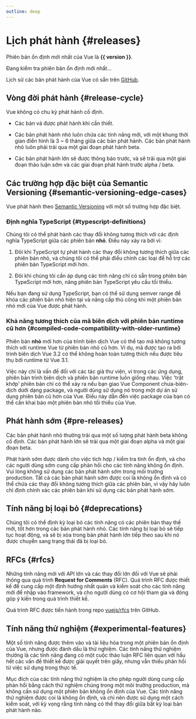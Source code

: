 ```yaml
---
outline: deep
---
```


<script setup>
import { ref, onMounted } from 'vue'

const version = ref()

onMounted(async () => {
  const res = await fetch('https://api.github.com/repos/vuejs/core/releases/latest')
  version.value = (await res.json()).name
})
</script>

# Lịch phát hành {#releases}

<p v-if="version">
Phiên bản ổn định mới nhất của Vue là <strong>{{ version }}</strong>.
</p>
<p v-else>
Đang kiểm tra phiên bản ổn định mới nhất...
</p>

Lịch sử các bản phát hành của Vue có sẵn trên [GitHub](https://github.com/vuejs/core/blob/main/CHANGELOG.md).

## Vòng đời phát hành {#release-cycle}

Vue không có chu kỳ phát hành cố định.

- Các bản vá được phát hành khi cần thiết.

- Các bản phát hành nhỏ luôn chứa các tính năng mới, với một khung thời gian điển hình là 3 ~ 6 tháng giữa các bản phát hành. Các bản phát hành nhỏ luôn phải trải qua một giai đoạn phát hành beta.

- Các bản phát hành lớn sẽ được thông báo trước, và sẽ trải qua một giai đoạn thảo luận sớm và các giai đoạn phát hành trước alpha / beta.

## Các trường hợp đặc biệt của Semantic Versioning {#semantic-versioning-edge-cases}

Vue phát hành theo [Semantic Versioning](https://semver.org/) với một số trường hợp đặc biệt.

### Định nghĩa TypeScript {#typescript-definitions}

Chúng tôi có thể phát hành các thay đổi không tương thích với các định nghĩa TypeScript giữa các phiên bản **nhỏ**. Điều này xảy ra bởi vì:

1. Đôi khi TypeScript tự phát hành các thay đổi không tương thích giữa các phiên bản nhỏ, và chúng tôi có thể phải điều chỉnh các loại để hỗ trợ các phiên bản TypeScript mới hơn.

2. Đôi khi chúng tôi cần áp dụng các tính năng chỉ có sẵn trong phiên bản TypeScript mới hơn, nâng phiên bản TypeScript yêu cầu tối thiểu.

Nếu bạn đang sử dụng TypeScript, bạn có thể sử dụng semver range để khóa các phiên bản nhỏ hiện tại và nâng cấp thủ công khi một phiên bản nhỏ mới của Vue được phát hành.

### Khả năng tương thích của mã biên dịch với phiên bản runtime cũ hơn {#compiled-code-compatibility-with-older-runtime}

Phiên bản **nhỏ** mới hơn của trình biên dịch Vue có thể tạo mã không tương thích với runtime Vue từ phiên bản nhỏ cũ hơn. Ví dụ, mã được tạo ra bởi trình biên dịch Vue 3.2 có thể không hoàn toàn tương thích nếu được tiêu thụ bởi runtime từ Vue 3.1.

Việc này chỉ là vấn đề đối với các tác giả thư viện, vì trong các ứng dụng, phiên bản trình biên dịch và phiên bản runtime luôn giống nhau. Việc 'trật khớp' phiên bản chỉ có thể xảy ra nếu bạn giao Vue Component chưa-biên-dịch dưới dạng package, và người dùng sử dụng nó trong một dự án sử dụng phiên bản cũ hơn của Vue. Điều này dẫn đến việc package của bạn có thể cần khai báo một phiên bản nhỏ tối thiểu của Vue.

## Phát hành sớm {#pre-releases}

Các bản phát hành nhỏ thường trải qua một số lượng phát hành beta không cố định. Các bản phát hành lớn sẽ trải qua một giai đoạn alpha và một giai đoạn beta.

Phát hành sớm được dành cho việc tích hợp / kiểm tra tính ổn định, và cho các người dùng sớm cung cấp phản hồi cho các tính năng không ổn định. Vui lòng không sử dụng các bản phát hành sớm trong môi trường production. Tất cả các bản phát hành sớm được coi là không ổn định và có thể chứa các thay đổi không tương thích giữa các phiên bản, vì vậy hãy luôn chỉ định chính xác các phiên bản khi sử dụng các bản phát hành sớm.

## Tính năng bị loại bỏ {#deprecations}

Chúng tôi có thể định kỳ loại bỏ các tính năng có các phiên bản thay thế mới, tốt hơn trong các bản phát hành nhỏ. Các tính năng bị loại bỏ sẽ tiếp tục hoạt động, và sẽ bị xóa trong bản phát hành lớn tiếp theo sau khi nó được chuyển sang trạng thái đã bị loại bỏ.

## RFCs {#rfcs}

Những tính năng mới với API lớn và các thay đổi lớn đối với Vue sẽ phải thông qua quá trình **Request for Comments** (RFC). Quá trình RFC được thiết kế để cung cấp một định hướng nhất quán và kiểm soát cho các tính năng mới để nhập vào framework, và cho người dùng có cơ hội tham gia và đóng góp ý kiến trong quá trình thiết kế.

Quá trình RFC được tiến hành trong repo [vuejs/rfcs](https://github.com/vuejs/rfcs) trên GitHub.

## Tính năng thử nghiệm {#experimental-features}

Một số tính năng được thêm vào và tài liệu hóa trong một phiên bản ổn định của Vue, nhưng được đánh dấu là thử nghiệm. Các tính năng thử nghiệm thường là các tính năng đang có một cuộc thảo luận RFC liên quan với hầu hết các vấn đề thiết kế được giải quyết trên giấy, nhưng vẫn thiếu phản hồi từ việc sử dụng trong thực tế.

Mục đích của các tính năng thử nghiệm là cho phép người dùng cung cấp phản hồi bằng cách thử nghiệm chúng trong một môi trường production, mà không cần sử dụng một phiên bản không ổn định của Vue. Các tính năng thử nghiệm được coi là không ổn định, và chỉ nên được sử dụng một cách kiểm soát, với kỳ vọng rằng tính năng có thể thay đổi giữa bất kỳ loại bản phát hành nào.
